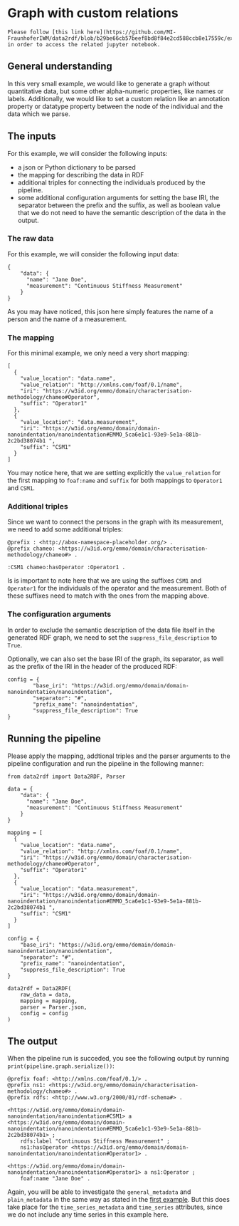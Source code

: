 # Graph with custom relations

```{note}
Please follow [this link here](https://github.com/MI-FraunhoferIWM/data2rdf/blob/b29be66cb57beef8bd8f84e2cd588ccb8e17559c/examples/6_graph_custom_relations.ipynb) in order to access the related jupyter notebook.
```

## General understanding

In this very small example, we would like to generate a graph without quantitative data, but some other alpha-numeric properties, like names or labels. Additionally, we would like to set a custom relation like an annotation property or datatype property between the node of the individual and the data which we parse.

## The inputs

For this example, we will consider the following inputs:

* a json or Python dictionary to be parsed
* the mapping for describing the data in RDF
* additional triples for connecting the individuals produced by the pipeline.
* some additional configuration arguments for setting the base IRI, the separator between the prefix and the suffix, as well as boolean value that we do not need to have the semantic description of the data in the output.

### The raw data

For this example, we will consider the following input data:

```
{
    "data": {
      "name": "Jane Doe",
      "measurement": "Continuous Stiffness Measurement"
    }
}
```

As you may have noticed, this json here simply features the name of a person and the name of a measurement.

### The mapping

For this minimal example, we only need a very short mapping:

```
[
  {
    "value_location": "data.name",
    "value_relation": "http://xmlns.com/foaf/0.1/name",
    "iri": "https://w3id.org/emmo/domain/characterisation-methodology/chameo#Operator",
    "suffix": "Operator1"
  },
  {
    "value_location": "data.measurement",
    "iri": "https://w3id.org/emmo/domain/domain-nanoindentation/nanoindentation#EMMO_5ca6e1c1-93e9-5e1a-881b-2c2bd38074b1 ",
    "suffix": "CSM1"
  }
]
```

You may notice here, that we are setting explicitly the `value_relation` for the first mapping to `foaf:name` and `suffix` for both mappings to `Operator1` and `CSM1`.

### Additional triples

Since we want to connect the persons in the graph with its measurement, we need to add some additional triples:

```
@prefix : <http://abox-namespace-placeholder.org/> .
@prefix chameo: <https://w3id.org/emmo/domain/characterisation-methodology/chameo#> .

:CSM1 chameo:hasOperator :Operator1 .
```

Is is important to note here that we are using the suffixes `CSM1` and `Operator1` for the individuals of the operator and the measurement. Both of these suffixes need to match with the ones from the mapping above.

### The configuration arguments

In order to exclude the semantic description of the data file itself in the generated RDF graph, we need to set the `suppress_file_description` to `True`.

Optionally, we can also set the base IRI of the graph, its separator, as well as the prefix of the IRI in the header of the produced RDF:

```
config = {
        "base_iri": "https://w3id.org/emmo/domain/domain-nanoindentation/nanoindentation",
        "separator": "#",
        "prefix_name": "nanoindentation",
        "suppress_file_description": True
}
```

## Running the pipeline

Please apply the mapping, addtional triples and the parser arguments to the pipeline configuration and run the pipeline in the following manner:

```
from data2rdf import Data2RDF, Parser

data = {
    "data": {
      "name": "Jane Doe",
      "measurement": "Continuous Stiffness Measurement"
    }
}

mapping = [
  {
    "value_location": "data.name",
    "value_relation": "http://xmlns.com/foaf/0.1/name",
    "iri": "https://w3id.org/emmo/domain/characterisation-methodology/chameo#Operator",
    "suffix": "Operator1"
  },
  {
    "value_location": "data.measurement",
    "iri": "https://w3id.org/emmo/domain/domain-nanoindentation/nanoindentation#EMMO_5ca6e1c1-93e9-5e1a-881b-2c2bd38074b1 ",
    "suffix": "CSM1"
  }
]

config = {
    "base_iri": "https://w3id.org/emmo/domain/domain-nanoindentation/nanoindentation",
    "separator": "#",
    "prefix_name": "nanoindentation",
    "suppress_file_description": True
}

data2rdf = Data2RDF(
    raw_data = data,
    mapping = mapping,
    parser = Parser.json,
    config = config
)

```

## The output


When the pipeline run is succeded, you see the following output by running `print(pipeline.graph.serialize())`:

```
@prefix foaf: <http://xmlns.com/foaf/0.1/> .
@prefix ns1: <https://w3id.org/emmo/domain/characterisation-methodology/chameo#> .
@prefix rdfs: <http://www.w3.org/2000/01/rdf-schema#> .

<https://w3id.org/emmo/domain/domain-nanoindentation/nanoindentation#CSM1> a <https://w3id.org/emmo/domain/domain-nanoindentation/nanoindentation#EMMO_5ca6e1c1-93e9-5e1a-881b-2c2bd38074b1> ;
    rdfs:label "Continuous Stiffness Measurement" ;
    ns1:hasOperator <https://w3id.org/emmo/domain/domain-nanoindentation/nanoindentation#Operator1> .

<https://w3id.org/emmo/domain/domain-nanoindentation/nanoindentation#Operator1> a ns1:Operator ;
    foaf:name "Jane Doe" .

```

Again, you will be able to investigate the `general_metadata` and `plain_metadata` in the same way as stated in the [first example](1_csv). But this does take place for the `time_series_metadata` and `time_series` attributes, since we do not include any time series in this example here.
